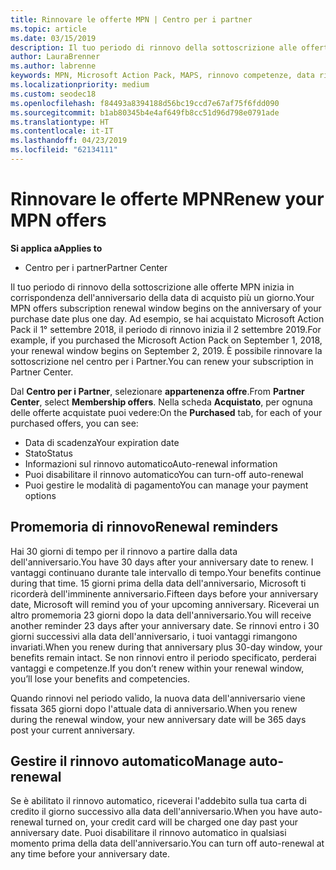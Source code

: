 ```yaml
---
title: Rinnovare le offerte MPN | Centro per i partner
ms.topic: article
ms.date: 03/15/2019
description: Il tuo periodo di rinnovo della sottoscrizione alle offerte MPN inizia in corrispondenza dell'anniversario della data di acquisto più un giorno.
author: LauraBrenner
ms.author: labrenne
keywords: MPN, Microsoft Action Pack, MAPS, rinnovo competenze, data rinnovo
ms.localizationpriority: medium
ms.custom: seodec18
ms.openlocfilehash: f84493a8394188d56bc19ccd7e67af75f6fdd090
ms.sourcegitcommit: b1ab80345b4e4af649fb8cc51d96d798e0791ade
ms.translationtype: HT
ms.contentlocale: it-IT
ms.lasthandoff: 04/23/2019
ms.locfileid: "62134111"
---
```

# <a name="renew-your-mpn-offers"></a><span data-ttu-id="f8ee1-104">Rinnovare le offerte MPN</span><span class="sxs-lookup"><span data-stu-id="f8ee1-104">Renew your MPN offers</span></span>

<span data-ttu-id="f8ee1-105">**Si applica a**</span><span class="sxs-lookup"><span data-stu-id="f8ee1-105">**Applies to**</span></span>

- <span data-ttu-id="f8ee1-106">Centro per i partner</span><span class="sxs-lookup"><span data-stu-id="f8ee1-106">Partner Center</span></span>

<span data-ttu-id="f8ee1-107">Il tuo periodo di rinnovo della sottoscrizione alle offerte MPN inizia in corrispondenza dell'anniversario della data di acquisto più un giorno.</span><span class="sxs-lookup"><span data-stu-id="f8ee1-107">Your MPN offers subscription renewal window begins on the anniversary of your purchase date plus one day.</span></span> <span data-ttu-id="f8ee1-108">Ad esempio, se hai acquistato Microsoft Action Pack il 1° settembre 2018, il periodo di rinnovo inizia il 2 settembre 2019.</span><span class="sxs-lookup"><span data-stu-id="f8ee1-108">For example, if you purchased the Microsoft Action Pack on September 1, 2018, your renewal window begins on September 2, 2019.</span></span> <span data-ttu-id="f8ee1-109">È possibile rinnovare la sottoscrizione nel centro per i Partner.</span><span class="sxs-lookup"><span data-stu-id="f8ee1-109">You can renew your subscription in Partner Center.</span></span>

<span data-ttu-id="f8ee1-110">Dal **Centro per i Partner**, selezionare **appartenenza offre**.</span><span class="sxs-lookup"><span data-stu-id="f8ee1-110">From **Partner Center**, select **Membership offers**.</span></span>
<span data-ttu-id="f8ee1-111">Nella scheda **Acquistato**, per ognuna delle offerte acquistate puoi vedere:</span><span class="sxs-lookup"><span data-stu-id="f8ee1-111">On the **Purchased** tab, for each of your purchased offers, you can see:</span></span>

- <span data-ttu-id="f8ee1-112">Data di scadenza</span><span class="sxs-lookup"><span data-stu-id="f8ee1-112">Your expiration date</span></span>
- <span data-ttu-id="f8ee1-113">Stato</span><span class="sxs-lookup"><span data-stu-id="f8ee1-113">Status</span></span>
- <span data-ttu-id="f8ee1-114">Informazioni sul rinnovo automatico</span><span class="sxs-lookup"><span data-stu-id="f8ee1-114">Auto-renewal information</span></span>
- <span data-ttu-id="f8ee1-115">Puoi disabilitare il rinnovo automatico</span><span class="sxs-lookup"><span data-stu-id="f8ee1-115">You can turn-off auto-renewal</span></span>
- <span data-ttu-id="f8ee1-116">Puoi gestire le modalità di pagamento</span><span class="sxs-lookup"><span data-stu-id="f8ee1-116">You can manage your payment options</span></span>

## <a name="renewal-reminders"></a><span data-ttu-id="f8ee1-117">Promemoria di rinnovo</span><span class="sxs-lookup"><span data-stu-id="f8ee1-117">Renewal reminders</span></span>

<span data-ttu-id="f8ee1-118">Hai 30 giorni di tempo per il rinnovo a partire dalla data dell'anniversario.</span><span class="sxs-lookup"><span data-stu-id="f8ee1-118">You have 30 days after your anniversary date to renew.</span></span> <span data-ttu-id="f8ee1-119">I vantaggi continuano durante tale intervallo di tempo.</span><span class="sxs-lookup"><span data-stu-id="f8ee1-119">Your benefits continue during that time.</span></span> <span data-ttu-id="f8ee1-120">15 giorni prima della data dell'anniversario, Microsoft ti ricorderà dell'imminente anniversario.</span><span class="sxs-lookup"><span data-stu-id="f8ee1-120">Fifteen days before your anniversary date, Microsoft will remind you of your upcoming anniversary.</span></span> <span data-ttu-id="f8ee1-121">Riceverai un altro promemoria 23 giorni dopo la data dell'anniversario.</span><span class="sxs-lookup"><span data-stu-id="f8ee1-121">You will receive another reminder 23 days after your anniversary date.</span></span> <span data-ttu-id="f8ee1-122">Se rinnovi entro i 30 giorni successivi alla data dell'anniversario, i tuoi vantaggi rimangono invariati.</span><span class="sxs-lookup"><span data-stu-id="f8ee1-122">When you renew during that anniversary plus 30-day window, your benefits remain intact.</span></span> <span data-ttu-id="f8ee1-123">Se non rinnovi entro il periodo specificato, perderai vantaggi e competenze.</span><span class="sxs-lookup"><span data-stu-id="f8ee1-123">If you don’t renew within your renewal window, you’ll lose your benefits and competencies.</span></span>

<span data-ttu-id="f8ee1-124">Quando rinnovi nel periodo valido, la nuova data dell'anniversario viene fissata 365 giorni dopo l'attuale data di anniversario.</span><span class="sxs-lookup"><span data-stu-id="f8ee1-124">When you renew during the renewal window, your new anniversary date will be 365 days post your current anniversary.</span></span>

## <a name="manage-auto-renewal"></a><span data-ttu-id="f8ee1-125">Gestire il rinnovo automatico</span><span class="sxs-lookup"><span data-stu-id="f8ee1-125">Manage auto-renewal</span></span>

<span data-ttu-id="f8ee1-126">Se è abilitato il rinnovo automatico, riceverai l'addebito sulla tua carta di credito il giorno successivo alla data dell'anniversario.</span><span class="sxs-lookup"><span data-stu-id="f8ee1-126">When you have auto-renewal turned on, your credit card will be charged one day past your anniversary date.</span></span> <span data-ttu-id="f8ee1-127">Puoi disabilitare il rinnovo automatico in qualsiasi momento prima della data dell'anniversario.</span><span class="sxs-lookup"><span data-stu-id="f8ee1-127">You can turn off auto-renewal at any time before your anniversary date.</span></span>